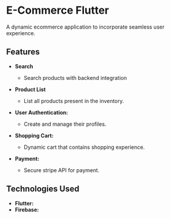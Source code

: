 # E-Commerce Flutter

A dynamic ecommerce application to incorporate seamless user experience.

## Features


- **Search**
    - Search products with backend integration

- **Product List**
    - List all products present in the inventory.

- **User Authentication:**
    - Create and manage their profiles.

- **Shopping Cart:**
    - Dynamic cart that contains shopping experience.

- **Payment:**
    - Secure stripe API for payment.

## Technologies Used

- **Flutter:**
- **Firebase:**

